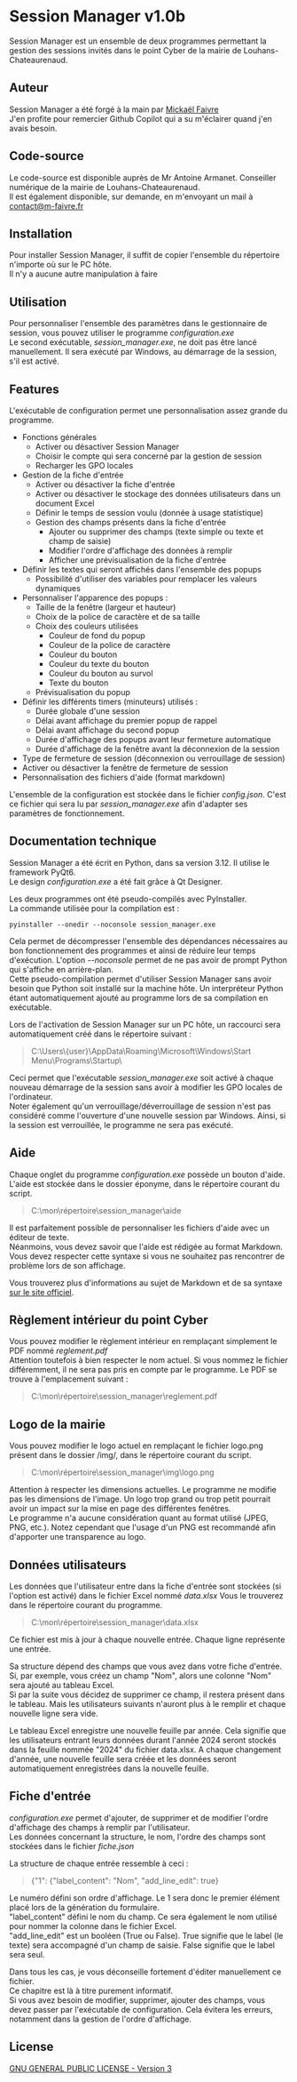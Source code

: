 # Session Manager v1.0b

Session Manager est un ensemble de deux programmes permettant la gestion des sessions invités dans le point Cyber de la mairie de Louhans-Chateaurenaud.

## Auteur
Session Manager a été forgé à la main par [Mickaël Faivre](mailto:contact@m-faivre.fr)<br>
J'en profite pour remercier Github Copilot qui a su m'éclairer quand j'en avais besoin.

## Code-source
Le code-source est disponible auprès de Mr Antoine Armanet. Conseiller numérique de la mairie de Louhans-Chateaurenaud.<br>
Il est également disponible, sur demande, en m'envoyant un mail à contact@m-faivre.fr

## Installation

Pour installer Session Manager, il suffit de copier l'ensemble du répertoire n'importe où sur le PC hôte.<br>
Il n'y a aucune autre manipulation à faire

## Utilisation

Pour personnaliser l'ensemble des paramètres dans le gestionnaire de session, vous pouvez utiliser le programme *configuration.exe*<br>
Le second exécutable, *session_manager.exe*, ne doit pas être lancé manuellement. Il sera exécuté par Windows, au démarrage de la session, s'il est activé.

## Features

L'exécutable de configuration permet une personnalisation assez grande du programme.<br>

 - Fonctions générales
	- Activer ou désactiver Session Manager
	- Choisir le compte qui sera concerné par la gestion de session
	- Recharger les GPO locales
 - Gestion de la fiche d'entrée
	 - Activer ou désactiver la fiche d'entrée
	 - Activer ou désactiver le stockage des données utilisateurs dans un document Excel
	 - Définir le temps de session voulu (donnée à usage statistique)
	 - Gestion des champs présents dans la fiche d'entrée
		 - Ajouter ou supprimer des champs (texte simple ou texte et champ de saisie)
		 - Modifier l'ordre d'affichage des données à remplir
		 - Afficher une prévisualisation de la fiche d'entrée
- Définir les textes qui seront affichés dans l'ensemble des popups
	- Possibilité d'utiliser des variables pour remplacer les valeurs dynamiques
- Personnaliser l'apparence des popups :
	- Taille de la fenêtre (largeur et hauteur)
	- Choix de la police de caractère et de sa taille
	- Choix des couleurs utilisées
		- Couleur de fond du popup
		- Couleur de la police de caractère
		- Couleur du bouton
		- Couleur du texte du bouton
		- Couleur du bouton au survol
		- Texte du bouton
	- Prévisualisation du popup
- Définir les différents timers (minuteurs) utilisés :
	- Durée globale d'une session
	- Délai avant affichage du premier popup de rappel
	- Délai avant affichage du second popup
	- Durée d'affichage des popups avant leur fermeture automatique
	- Durée d'affichage de la fenêtre avant la déconnexion de la session
-  Type de fermeture de session (déconnexion ou verrouillage de session)
- Activer ou désactiver la fenêtre de fermeture de session
- Personnalisation des fichiers d'aide (format markdown)

L'ensemble de la configuration est stockée dans le fichier *config.json*. C'est ce fichier qui sera lu par *session_manager.exe* afin d'adapter ses paramètres de fonctionnement.


## Documentation technique

Session Manager a été écrit en Python, dans sa version 3.12. Il utilise le framework PyQt6.<br>
Le design *configuration.exe* a été fait grâce à Qt Designer.

Les deux programmes ont été pseudo-compilés avec PyInstaller.<br>
La commande utilisée pour la compilation est :

    pyinstaller --onedir --noconsole session_manager.exe

Cela permet de décompresser l'ensemble des dépendances nécessaires au bon fonctionnement des programmes et ainsi de réduire leur temps d'exécution. L'option *--noconsole* permet de ne pas avoir de prompt Python qui s'affiche en arrière-plan.<br>
Cette pseudo-compilation permet d'utiliser Session Manager sans avoir besoin que Python soit installé sur la machine hôte. Un interpréteur Python étant automatiquement ajouté au programme lors de sa compilation en exécutable.


Lors de l'activation de Session Manager sur un PC hôte, un raccourci sera automatiquement créé dans le répertoire suivant :

> C:\\Users\\{user}\\AppData\\Roaming\\Microsoft\\Windows\\Start Menu\\Programs\\Startup\\

 Ceci permet que l'exécutable *session_manager.exe* soit activé à chaque nouveau démarrage de la session sans avoir à modifier les GPO locales de l'ordinateur.<br>
 Noter également qu'un verrouillage/déverrouillage de session n'est pas considéré comme l'ouverture d'une nouvelle session par Windows. Ainsi, si la session est verrouillée, le programme ne sera pas exécuté.

 ## Aide
 Chaque onglet du programme *configuration.exe* possède un bouton d'aide.<br>
 L'aide est stockée dans le dossier éponyme, dans le répertoire courant du script.
 

> C:\mon\répertoire\session_manager\aide

Il est parfaitement possible de personnaliser les fichiers d'aide avec un éditeur de texte.<br>
Néanmoins, vous devez savoir que l'aide est rédigée au format Markdown. Vous devez respecter cette syntaxe si vous ne souhaitez pas rencontrer de problème lors de son affichage.

Vous trouverez plus d'informations au sujet de Markdown et de sa syntaxe [sur le site officiel](https://www.markdownguide.org/cheat-sheet/).

## Règlement intérieur du point Cyber
Vous pouvez modifier le règlement intérieur en remplaçant simplement le PDF nommé *reglement.pdf*<br>
Attention toutefois à bien respecter le nom actuel. Si vous nommez le fichier différemment, il ne sera pas pris en compte par le programme.
Le PDF se trouve à l'emplacement suivant :

> C:\mon\répertoire\session_manager\reglement.pdf

## Logo de la mairie
Vous pouvez modifier le logo actuel en remplaçant le fichier logo.png présent dans le dossier /img/, dans le répertoire courant du script.

> C:\mon\répertoire\session_manager\img\logo.png

Attention à respecter les dimensions actuelles. Le programme ne modifie pas les dimensions de l'image. Un logo trop grand ou trop petit pourrait avoir un impact sur la mise en page des différentes fenêtres.<br>
Le programme n'a aucune considération quant au format utilisé (JPEG, PNG, etc.). Notez cependant que l'usage d'un PNG est recommandé afin d'apporter une transparence au logo.

## Données utilisateurs
Les données que l'utilisateur entre dans la fiche d'entrée sont stockées (si l'option est activé) dans le fichier Excel nommé *data.xlsx*
Vous le trouverez dans le répertoire courant du programme.

> C:\mon\répertoire\session_manager\data.xlsx

Ce fichier est mis à jour à chaque nouvelle entrée. Chaque ligne représente une entrée.

Sa structure dépend des champs que vous avez dans votre fiche d'entrée. Si, par exemple, vous créez un champ "Nom", alors une colonne "Nom" sera ajouté au tableau Excel.<br>
Si par la suite vous décidez de supprimer ce champ, il restera présent dans le tableau. Mais les utilisateurs suivants n'auront plus à le remplir et chaque nouvelle ligne sera vide.

Le tableau Excel enregistre une nouvelle feuille par année. Cela signifie que les utilisateurs entrant leurs données durant l'année 2024 seront stockés dans la feuille nommée "2024" du fichier data.xlsx. A chaque changement d'année, une nouvelle feuille sera créée et les données seront automatiquement enregistrées dans la nouvelle feuille.

## Fiche d'entrée
*configuration.exe* permet d'ajouter, de supprimer et de modifier l'ordre d'affichage des champs à remplir par l'utilisateur.<br>
Les données concernant la structure, le nom, l'ordre des champs sont stockées dans le fichier *fiche.json*

La structure de chaque entrée ressemble à ceci :

> {"1": {"label_content": "Nom", "add_line_edit": true}

Le numéro défini son ordre d'affichage. Le 1 sera donc le premier élément placé lors de la génération du formulaire.<br>
"label_content" défini le nom du champ. Ce sera également le nom utilisé pour nommer la colonne dans le fichier Excel.<br>
"add_line_edit" est un booléen (True ou False). True signifie que le label (le texte) sera accompagné d'un champ de saisie. False signifie que le label sera seul.

Dans tous les cas, je vous déconseille fortement d'éditer manuellement ce fichier.<br>
Ce chapitre est là à titre purement informatif.<br>
Si vous avez besoin de modifier, supprimer, ajouter des champs, vous devez passer par l'exécutable de configuration. Cela évitera les erreurs, notamment dans la gestion de l'ordre d'affichage.

## License

[GNU GENERAL PUBLIC LICENSE - Version 3](https://www.gnu.org/licenses/gpl-3.0.html)